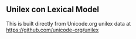 Unilex con Lexical Model
----------------------

This is built directly from Unicode.org unilex data at
https://github.com/unicode-org/unilex

